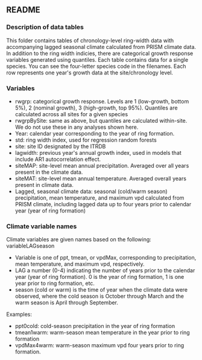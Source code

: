 ## README

### Description of data tables

This folder contains tables of chronology-level ring-width data with accompanying lagged seasonal climate calculated from PRISM climate data.
In addition to the ring width indicies, there are categorical growth response variables generated using quantiles.
Each table contains data for a single species. You can see the four-letter species code in the filenames.
Each row represents one year's growth data at the site/chronology level.

### Variables

 - rwgrp: categorical growth response. Levels are 1 (low-growth, bottom 5%), 2 (nominal growth), 3 (high-growth, top 95%). Quantiles are calculated across all sites for a given species
 - rwgrpBySite: same as above, but quantiles are calculated within-site. We do not use these in any analyses shown here.
 - Year: calendar year corresponding to the year of ring formation.
 - std: ring width index, used for regression random forests
 - site: site ID designated by the ITRDB
 - lagwidth: previous year's annual growth index, used in models that include AR1 autocorrelation effect.
 - siteMAP: site-level mean annual precipitation. Averaged over all years present in the climate data.
 - siteMAT: site-level mean annual temperature. Averaged overall years present in climate data.
 - Lagged, seasonal climate data: seasonal (cold/warm season) precipitation, mean temperature, and maximum vpd calculated from PRISM climate, including lagged data up to four years prior to calendar year (year of ring formation)

### Climate variable names

Climate variables are given names based on the following: variableLAGseason
 
 - Variable is one of ppt, tmean, or vpdMax, corresponding to precipitation, mean temperature, and maximum vpd, respectively.
 - LAG a number (0-4) indicating the number of years prior to the calendar year (year of ring formation). 0 is the year of ring formation, 1 is one year prior to ring formation, etc. 
 - season (cold or warm) is the time of year when the climate data were observed, where the cold season is October through March and the warm season is April through September.

Examples:

 - ppt0cold: cold-season precipitation in the year of ring formation
 - tmean1warm: warm-season mean temperature in the year prior to ring formation
 - vpdMax4warm: warm-season maximum vpd four years prior to ring formation.


